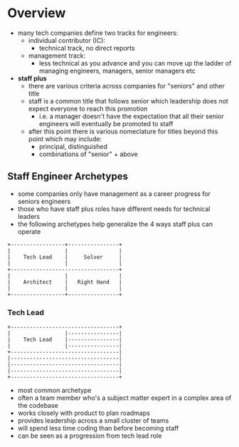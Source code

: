 # Overview

* many tech companies define two tracks for engineers:
  * individual contributor (IC):
    * technical track, no direct reports
  * management track:
    * less technical as you advance and you can move up the ladder of managing engineers, managers, senior managers etc
* **staff plus**
  * there are various criteria across companies for "seniors" and other title
  * staff is a common title that follows senior which leadership does not expect everyone to reach this promotion
    * i.e. a manager doesn't have the expectation that all their senior engineers will eventually be promoted to staff
  * after this point there is various nomeclature for titles beyond this point which may include:
    * principal, distinguished
    * combinations of "senior" + above
 
## Staff Engineer Archetypes
 
* some companies only have management as a career progress for seniors engineers
* those who have staff plus roles have different needs for technical leaders
* the following archetypes help generalize the 4 ways staff plus can operate

```
+-----------------+----------------+
|                 |                |
|    Tech Lead    |     Solver     |
|                 |                |
+----------------------------------+
|                 |                |
|    Architect    |   Right Hand   |
|                 |                |
+-----------------+----------------+
```

### Tech Lead

```
+----------------------------------+
|                 |----------------|
|    Tech Lead    |----------------|
|                 |----------------|
+----------------------------------|
|----------------------------------|
|----------------------------------|
|----------------------------------|
+----------------------------------+
```

* most common archetype
* often a team member who's a subject matter expert in a complex area of the codebase
* works closely with product to plan roadmaps
* provides leadership across a small cluster of teams
* will spend less time coding than before becoming staff
* can be seen as a progression from tech lead role
